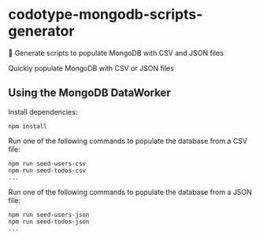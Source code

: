 # codotype-mongodb-scripts-generator
:leaves: Generate scripts to populate MongoDB with CSV and JSON files

Quickly populate MongoDB with CSV or JSON files

## Using the MongoDB DataWorker

Install dependencies:

```
npm install
```

Run one of the following commands to populate the database from a CSV file:

```
npm run seed-users-csv
npm run seed-todos-csv
...
```

Run one of the following commands to populate the database from a JSON file:

```
npm run seed-users-json
npm run seed-todos-json
...
```
